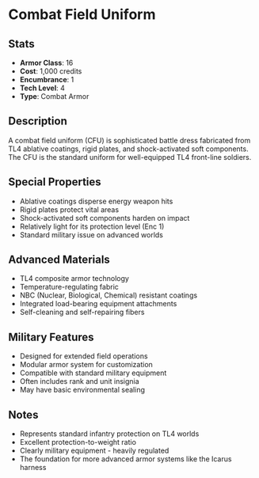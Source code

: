 # Combat Field Uniform

## Stats
- **Armor Class**: 16
- **Cost**: 1,000 credits
- **Encumbrance**: 1
- **Tech Level**: 4
- **Type**: Combat Armor

## Description
A combat field uniform (CFU) is sophisticated battle dress fabricated from TL4 ablative coatings, rigid plates, and shock-activated soft components. The CFU is the standard uniform for well-equipped TL4 front-line soldiers.

## Special Properties
- Ablative coatings disperse energy weapon hits
- Rigid plates protect vital areas
- Shock-activated soft components harden on impact
- Relatively light for its protection level (Enc 1)
- Standard military issue on advanced worlds

## Advanced Materials
- TL4 composite armor technology
- Temperature-regulating fabric
- NBC (Nuclear, Biological, Chemical) resistant coatings
- Integrated load-bearing equipment attachments
- Self-cleaning and self-repairing fibers

## Military Features
- Designed for extended field operations
- Modular armor system for customization
- Compatible with standard military equipment
- Often includes rank and unit insignia
- May have basic environmental sealing

## Notes
- Represents standard infantry protection on TL4 worlds
- Excellent protection-to-weight ratio
- Clearly military equipment - heavily regulated
- The foundation for more advanced armor systems like the Icarus harness